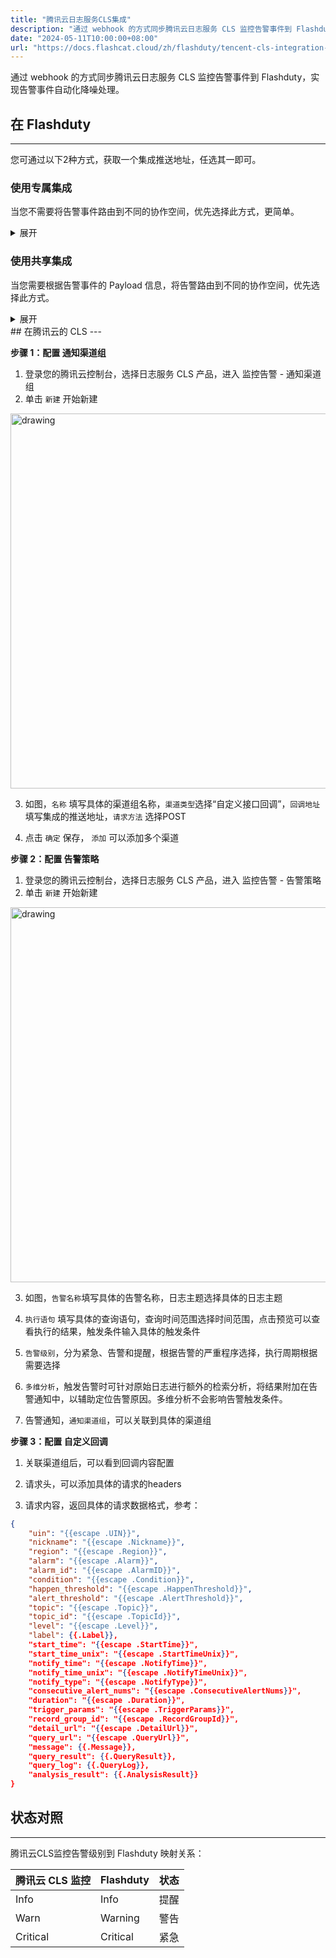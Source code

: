 ```yaml
---
title: "腾讯云日志服务CLS集成"
description: "通过 webhook 的方式同步腾讯云日志服务 CLS 监控告警事件到 Flashduty，实现告警事件自动化降噪处理"
date: "2024-05-11T10:00:00+08:00"
url: "https://docs.flashcat.cloud/zh/flashduty/tencent-cls-integration-guide"
---
```


通过 webhook 的方式同步腾讯云日志服务 CLS 监控告警事件到 Flashduty，实现告警事件自动化降噪处理。

<div class="hide">

## 在 Flashduty
---
您可通过以下2种方式，获取一个集成推送地址，任选其一即可。

### 使用专属集成

当您不需要将告警事件路由到不同的协作空间，优先选择此方式，更简单。

<details>
  <summary>展开</summary>
  
  1. 进入 Flashduty 控制台，选择 **协作空间**，进入某个空间的详情页面
  2. 选择 **集成数据** tab，点击 **添加一个集成**，进入添加集成页面
  3. 选择 **腾讯云CLS** 集成，点击 **保存**，生成卡片。
  4. 点击生成的卡片，可以查看到 **推送地址**，复制备用，完成。
  
    
</details>

### 使用共享集成

当您需要根据告警事件的 Payload 信息，将告警路由到不同的协作空间，优先选择此方式。

<details>
  <summary>展开</summary>
  
  1. 进入 Flashduty 控制台，选择 **集成中心=>告警事件**，进入集成选择页面。
  2. 选择 **腾讯云CLS** 集成：
        - **集成名称**：为当前集成定义一个名称。
  3. 点击 **保存** 后，复制当前页面的新生成的 **推送地址** 备用。
  4. 点击 **创建路由**，为集成配置路由规则。您可以按条件匹配不同的告警到不同的协作空间，也可以直接设置默认协作空间作为兜底，后续再按需调整。
  5. 完成。
    
</details>
</div>
## 在腾讯云的 CLS 
---

**步骤 1：配置 通知渠道组**

<div class="md-block">

1. 登录您的腾讯云控制台，选择日志服务 CLS 产品，进入 监控告警 - 通知渠道组
2. 单击 `新建` 开始新建

<img alt="drawing" width="600" src="https://fcpub-1301667576.cos.ap-nanjing.myqcloud.com/flashduty/integration/tencent-cls/tencent-cls-notify.png" />

3. 如图，`名称` 填写具体的渠道组名称，`渠道类型`选择“自定义接口回调”，`回调地址` 填写集成的推送地址，`请求方法` 选择POST

4. 点击 `确定` 保存， `添加` 可以添加多个渠道

</div>

**步骤 2：配置 告警策略**

<div class="md-block">


1. 登录您的腾讯云控制台，选择日志服务 CLS 产品，进入 监控告警 - 告警策略
2. 单击 `新建` 开始新建

<img alt="drawing" width="600" src="https://fcpub-1301667576.cos.ap-nanjing.myqcloud.com/flashduty/integration/tencent-cls/tencent-cls-alert.png" />

3. 如图，`告警名称`填写具体的告警名称，日志主题选择具体的日志主题

4. `执行语句` 填写具体的查询语句，查询时间范围选择时间范围，点击预览可以查看执行的结果，触发条件输入具体的触发条件

5. `告警级别`，分为紧急、告警和提醒，根据告警的严重程序选择，执行周期根据需要选择

6. `多维分析`，触发告警时可针对原始日志进行额外的检索分析，将结果附加在告警通知中，以辅助定位告警原因。多维分析不会影响告警触发条件。

7. 告警通知，`通知渠道组`，可以关联到具体的渠道组

</div>


**步骤 3：配置 自定义回调**

<div class="md-block">

1. 关联渠道组后，可以看到回调内容配置

2. 请求头，可以添加具体的请求的headers

3. 请求内容，返回具体的请求数据格式，参考：

```json
{
    "uin": "{{escape .UIN}}",
    "nickname": "{{escape .Nickname}}",
    "region": "{{escape .Region}}",
    "alarm": "{{escape .Alarm}}",
    "alarm_id": "{{escape .AlarmID}}",
    "condition": "{{escape .Condition}}",
    "happen_threshold": "{{escape .HappenThreshold}}",
    "alert_threshold": "{{escape .AlertThreshold}}",
    "topic": "{{escape .Topic}}",
    "topic_id": "{{escape .TopicId}}",
    "level": "{{escape .Level}}",
    "label": {{.Label}},
    "start_time": "{{escape .StartTime}}",
    "start_time_unix": "{{escape .StartTimeUnix}}",
    "notify_time": "{{escape .NotifyTime}}",
    "notify_time_unix": "{{escape .NotifyTimeUnix}}",
    "notify_type": "{{escape .NotifyType}}",
    "consecutive_alert_nums": "{{escape .ConsecutiveAlertNums}}",
    "duration": "{{escape .Duration}}",
    "trigger_params": "{{escape .TriggerParams}}",
    "record_group_id": "{{escape .RecordGroupId}}",
    "detail_url": "{{escape .DetailUrl}}",
    "query_url": "{{escape .QueryUrl}}",
    "message": {{.Message}},
    "query_result": {{.QueryResult}},
    "query_log": {{.QueryLog}},
    "analysis_result": {{.AnalysisResult}}
}
```

</div>


## 状态对照
---
<div class="md-block">

腾讯云CLS监控告警级别到 Flashduty 映射关系：

| 腾讯云 CLS 监控 |  Flashduty    | 状态
| ------------- | --------- | --- |
| Info          |  Info     | 提醒
| Warn          |  Warning  | 警告
| Critical      |  Critical | 紧急

</div>
